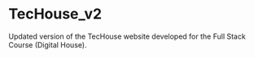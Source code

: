 # TecHouse_v2
Updated version of the TecHouse website developed for the Full Stack Course (Digital House).
